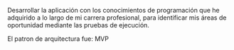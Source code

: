 
Desarrollar la aplicación con los conocimientos de programación  que he adquirido a lo largo de mi carrera profesional, para identificar mis áreas de oportunidad mediante las pruebas de ejecución.


El patron de arquitectura fue: MVP
